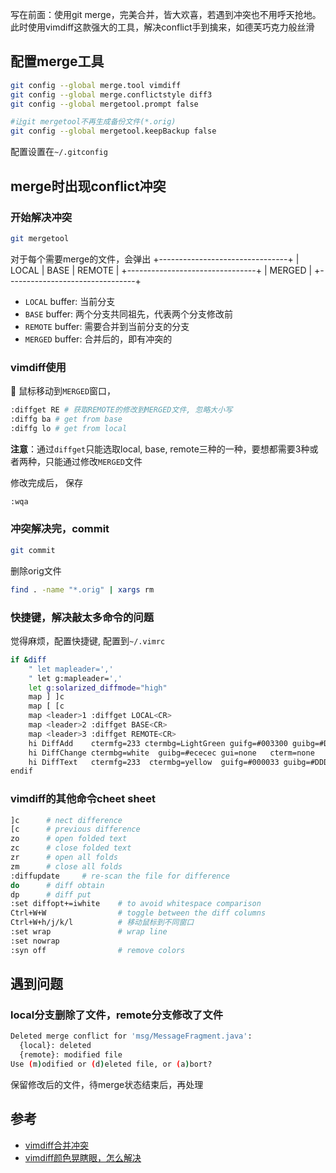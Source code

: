 
写在前面：使用git merge，完美合并，皆大欢喜，若遇到冲突也不用呼天抢地。此时使用vimdiff这款强大的工具，解决conflict手到擒来，如德芙巧克力般丝滑

## 配置merge工具

```sh
git config --global merge.tool vimdiff
git config --global merge.conflictstyle diff3
git config --global mergetool.prompt false

#让git mergetool不再生成备份文件(*.orig)  
git config --global mergetool.keepBackup false
```

配置设置在`~/.gitconfig`

## merge时出现conflict冲突

### 开始解决冲突

```sh
git mergetool
```
对于每个需要merge的文件，会弹出
+--------------------------------+
| LOCAL  |     BASE     | REMOTE |
+--------------------------------+
|             MERGED             |
+--------------------------------+

- `LOCAL` buffer: 当前分支
- `BASE` buffer: 两个分支共同祖先，代表两个分支修改前
- `REMOTE` buffer: 需要合并到当前分支的分支
- `MERGED` buffer: 合并后的，即有冲突的

### vimdiff使用

鼠标移动到`MERGED`窗口，
```sh
:diffget RE # 获取REMOTE的修改到MERGED文件, 忽略大小写
:diffg ba # get from base
:diffg lo # get from local
```

**注意**：通过`diffget`只能选取local, base, remote三种的一种，要想都需要3种或者两种，只能通过修改`MERGED`文件

修改完成后， 保存
```sh
:wqa
```

### 冲突解决完，commit
```sh
git commit
```

删除orig文件
```sh
find . -name "*.orig" | xargs rm
```

### 快捷键，解决敲太多命令的问题

觉得麻烦，配置快捷键, 配置到`~/.vimrc`
```sh
if &diff
    " let mapleader=','
    " let g:mapleader=','
    let g:solarized_diffmode="high"
    map ] ]c
    map [ [c
    map <leader>1 :diffget LOCAL<CR>
    map <leader>2 :diffget BASE<CR>
    map <leader>3 :diffget REMOTE<CR>
    hi DiffAdd    ctermfg=233 ctermbg=LightGreen guifg=#003300 guibg=#DDFFDD gui=none cterm=none
    hi DiffChange ctermbg=white  guibg=#ececec gui=none   cterm=none
    hi DiffText   ctermfg=233  ctermbg=yellow  guifg=#000033 guibg=#DDDDFF gui=none cterm=none
endif
```

### vimdiff的其他命令cheet sheet

```sh
]c      # nect difference
[c      # previous difference
zo      # open folded text
zc      # close folded text
zr      # open all folds
zm      # close all folds
:diffupdate     # re-scan the file for difference
do      # diff obtain
dp      # diff put
:set diffopt+=iwhite    # to avoid whitespace comparison
Ctrl+W+W                # toggle between the diff columns
Ctrl+W+h/j/k/l          # 移动鼠标到不同窗口
:set wrap               # wrap line
:set nowrap
:syn off                # remove colors
```
## 遇到问题

### local分支删除了文件，remote分支修改了文件
```sh
Deleted merge conflict for 'msg/MessageFragment.java':
  {local}: deleted
  {remote}: modified file
Use (m)odified or (d)eleted file, or (a)bort?
```
保留修改后的文件，待merge状态结束后，再处理

## 参考
- [vimdiff合并冲突](https://zhuanlan.zhihu.com/p/67690508)
- [vimdiff颜色晃瞎眼，怎么解决](https://stackoverflow.com/questions/2019281/load-different-colorscheme-when-using-vimdiff)
